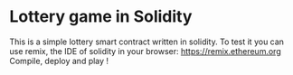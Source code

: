 # Lottery game in Solidity

This is a simple lottery smart contract written in solidity.
To test it you can use remix, the IDE of solidity in your browser:
https://remix.ethereum.org
Compile, deploy and play !
